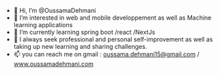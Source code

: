- 👋 Hi, I’m @OussamaDehmani
- 👀 I’m interested in web and mobile developpement as well as Machine learning applications
- 🌱 I’m currently learning spring boot /react /NextJs
- 💞️ I always seek professional and personal self-improvement as well as taking up new learning and sharing challenges.
- 📫 you can reach me on gmail : oussama.dehmani15@gmail.com / www.oussamadehmani.com

<!---
OussamaDehmani/OussamaDehmani is a ✨ special ✨ repository because its `README.md` (this file) appears on your GitHub profile.
You can click the Preview link to take a look at your changes.
--->
